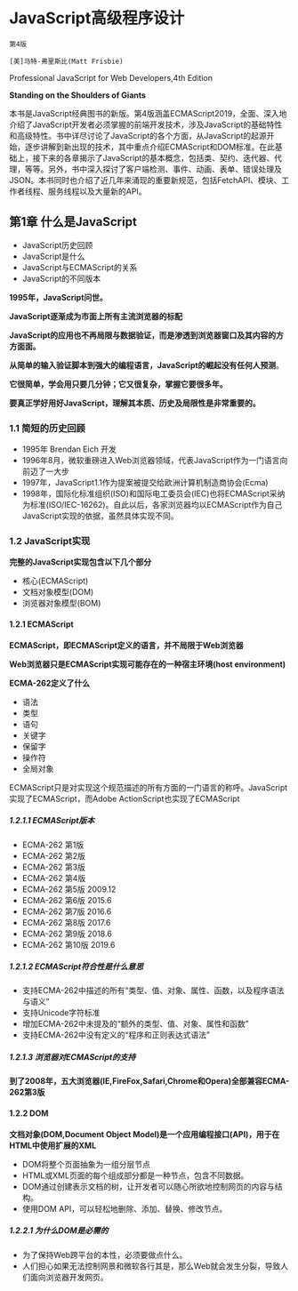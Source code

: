 # JavaScript高级程序设计

`第4版`

`[美]马特-弗里斯比(Matt Frisbie)`

Professional JavaScript for Web Developers,4th Edition

**Standing on the Shoulders of Giants**

本书是JavaScript经典图书的新版。第4版涵盖ECMAScript2019，全面、深入地介绍了JavaScript开发者必须掌握的前端开发技术，涉及JavaScript的基础特性和高级特性。书中详尽讨论了JavaScript的各个方面，从JavaScript的起源开始，逐步讲解到新出现的技术，其中重点介绍ECMAScript和DOM标准。在此基础上，接下来的各章揭示了JavaScript的基本概念，包括类、契约、迭代器、代理，等等。另外，书中深入探讨了客户端检测、事件、动画、表单、错误处理及JSON。本书同时也介绍了近几年来涌现的重要新规范，包括FetchAPI、模块、工作者线程、服务线程以及大量新的API。

## 第1章	什么是JavaScript

- JavaScript历史回顾
- JavaScript是什么
- JavaScript与ECMAScript的关系
- JavaScript的不同版本

**1995年，JavaScript问世。**

**JavaScript逐渐成为市面上所有主流浏览器的标配**

**JavaScript的应用也不再局限与数据验证，而是渗透到浏览器窗口及其内容的方方面面。**

**从简单的输入验证脚本到强大的编程语言，JavaScript的崛起没有任何人预测**。

**它很简单，学会用只要几分钟；它又很复杂，掌握它要很多年。**

**要真正学好用好JavaScript，理解其本质、历史及局限性是非常重要的。**

### 1.1	简短的历史回顾

- 1995年 Brendan Eich 开发
- 1996年8月，微软重磅进入Web浏览器领域，代表JavaScript作为一门语言向前迈了一大步
- 1997年，JavaScript1.1作为提案被提交给欧洲计算机制造商协会(Ecma)
- 1998年，国际化标准组织(ISO)和国际电工委员会(IEC)也将ECMAScript采纳为标准(ISO/IEC-16262)。自此以后，各家浏览器均以ECMAScript作为自己JavaScript实现的依据，虽然具体实现不同。

### 1.2	JavaScript实现

**完整的JavaScript实现包含以下几个部分**

- 核心(ECMAScript)
- 文档对象模型(DOM)
- 浏览器对象模型(BOM)

#### 1.2.1	ECMAScript

**ECMAScript，即ECMAScript定义的语言，并不局限于Web浏览器**

**Web浏览器只是ECMAScript实现可能存在的一种宿主环境(host environment)**

**ECMA-262定义了什么**

- 语法
- 类型
- 语句
- 关键字
- 保留字
- 操作符
- 全局对象

ECMAScript只是对实现这个规范描述的所有方面的一门语言的称呼。JavaScript实现了ECMAScript，而Adobe ActionScript也实现了ECMAScript

##### 1.2.1.1	ECMAScript版本

- ECMA-262	第1版 
- ECMA-262	第2版
- ECMA-262	第3版
- ECMA-262	第4版
- ECMA-262	第5版 2009.12
- ECMA-262	第6版 2015.6
- ECMA-262	第7版 2016.6
- ECMA-262	第8版 2017.6
- ECMA-262	第9版 2018.6
- ECMA-262	第10版 2019.6

##### 1.2.1.2	ECMAScript符合性是什么意思

- 支持ECMA-262中描述的所有“类型、值、对象、属性、函数，以及程序语法与语义”
- 支持Unicode字符标准
- 增加ECMA-262中未提及的“额外的类型、值、对象、属性和函数”
- 支持ECMA-262中没有定义的“程序和正则表达式语法”

##### 1.2.1.3	浏览器对ECMAScript的支持

**到了2008年，五大浏览器(IE,FireFox,Safari,Chrome和Opera)全部兼容ECMA-262第3版**

#### 1.2.2	DOM

**文档对象(DOM,Document Object Model)是一个应用编程接口(API)，用于在HTML中使用扩展的XML**

- DOM将整个页面抽象为一组分层节点
- HTML或XML页面的每个组成部分都是一种节点，包含不同数据。
- DOM通过创建表示文档的树，让开发者可以随心所欲地控制网页的内容与结构。
- 使用DOM API，可以轻松地删除、添加、替换、修改节点。

##### 1.2.2.1	为什么DOM是必需的

- 为了保持Web跨平台的本性，必须要做点什么。
- 人们担心如果无法控制网景和微软各行其是，那么Web就会发生分裂，导致人们面向浏览器开发网页。